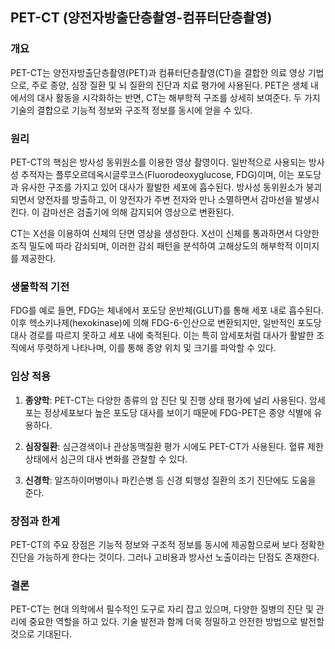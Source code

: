 

## PET-CT (양전자방출단층촬영-컴퓨터단층촬영)

### 개요
PET-CT는 양전자방출단층촬영(PET)과 컴퓨터단층촬영(CT)을 결합한 의료 영상 기법으로, 주로 종양, 심장 질환 및 뇌 질환의 진단과 치료 평가에 사용된다. PET은 생체 내에서의 대사 활동을 시각화하는 반면, CT는 해부학적 구조를 상세히 보여준다. 두 가지 기술의 결합으로 기능적 정보와 구조적 정보를 동시에 얻을 수 있다.

### 원리
PET-CT의 핵심은 방사성 동위원소를 이용한 영상 촬영이다. 일반적으로 사용되는 방사성 추적자는 플루오르데옥시글루코스(Fluorodeoxyglucose, FDG)이며, 이는 포도당과 유사한 구조를 가지고 있어 대사가 활발한 세포에 흡수된다. 방사성 동위원소가 붕괴되면서 양전자를 방출하고, 이 양전자가 주변 전자와 만나 소멸하면서 감마선을 발생시킨다. 이 감마선은 검출기에 의해 감지되어 영상으로 변환된다.

CT는 X선을 이용하여 신체의 단면 영상을 생성한다. X선이 신체를 통과하면서 다양한 조직 밀도에 따라 감쇠되며, 이러한 감쇠 패턴을 분석하여 고해상도의 해부학적 이미지를 제공한다.

### 생물학적 기전
FDG를 예로 들면, FDG는 체내에서 포도당 운반체(GLUT)를 통해 세포 내로 흡수된다. 이후 헥소키나제(hexokinase)에 의해 FDG-6-인산으로 변환되지만, 일반적인 포도당 대사 경로를 따르지 못하고 세포 내에 축적된다. 이는 특히 암세포처럼 대사가 활발한 조직에서 뚜렷하게 나타나며, 이를 통해 종양 위치 및 크기를 파악할 수 있다.

### 임상 적용
1. **종양학**: PET-CT는 다양한 종류의 암 진단 및 진행 상태 평가에 널리 사용된다. 암세포는 정상세포보다 높은 포도당 대사를 보이기 때문에 FDG-PET은 종양 식별에 유용하다.
   
2. **심장질환**: 심근경색이나 관상동맥질환 평가 시에도 PET-CT가 사용된다. 혈류 제한 상태에서 심근의 대사 변화를 관찰할 수 있다.
   
3. **신경학**: 알츠하이머병이나 파킨슨병 등 신경 퇴행성 질환의 조기 진단에도 도움을 준다.

### 장점과 한계
PET-CT의 주요 장점은 기능적 정보와 구조적 정보를 동시에 제공함으로써 보다 정확한 진단을 가능하게 한다는 것이다. 그러나 고비용과 방사선 노출이라는 단점도 존재한다.

### 결론
PET-CT는 현대 의학에서 필수적인 도구로 자리 잡고 있으며, 다양한 질병의 진단 및 관리에 중요한 역할을 하고 있다. 기술 발전과 함께 더욱 정밀하고 안전한 방법으로 발전할 것으로 기대된다.